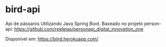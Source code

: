 # bird-api
Api de pássaros Utilizando Java Spring Boot. Baseado no projeto person-api: https://github.com/rpeleias/personapi_digital_innovation_one

Disponível em: https://biird.herokuapp.com/
